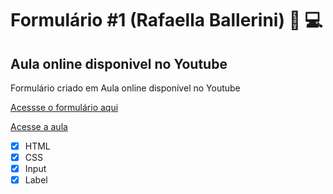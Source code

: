 # Formulário #1 (Rafaella Ballerini) 🖖 💻
## Aula online disponivel no Youtube

Formulário criado em Aula online disponível no Youtube

[Acessse o formulário aqui](https://boca3l.github.io/Cadastro---R.B/)

[Acesse a aula](https://www.youtube.com/watch?v=wwqOJ2o84S4)

- [x] HTML
- [x] CSS
- [x] Input
- [x] Label
